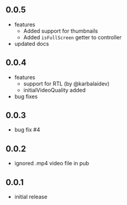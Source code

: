 ## 0.0.5

* features
  - Added support for thumbnails
  - Added `isFullScreen` getter to controller
* updated docs
## 0.0.4

* features
  - support for RTL (by @karbalaidev)
  - initialVideoQuality added
* bug fixes

## 0.0.3

*  bug fix #4
## 0.0.2

* ignored .mp4 video file in pub
## 0.0.1

* initial release
